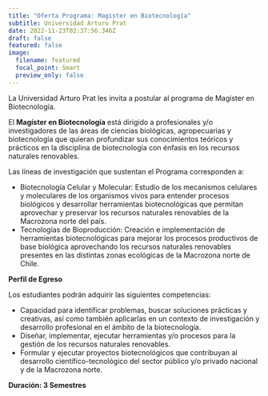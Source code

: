 ```yaml
---
title: "Oferta Programa: Magister en Biotecnología"
subtitle: Universidad Arturo Prat
date: 2022-11-23T02:37:56.346Z
draft: false
featured: false
image:
  filename: featured
  focal_point: Smart
  preview_only: false
---
```

L﻿a Universidad Arturo Prat les invita a postular al programa de Magister en Biotecnología.



El **Magíster en Biotecnología** está dirigido a profesionales y/o investigadores de las áreas de ciencias biológicas, agropecuarias y biotecnología que quieran profundizar sus conocimientos teóricos y prácticos en la disciplina de biotecnología con énfasis en los recursos naturales renovables.

Las líneas de investigación que sustentan el Programa corresponden a:

* Biotecnología Celular y Molecular: Estudio de los mecanismos celulares y moleculares de los organismos vivos para entender procesos biológicos y desarrollar herramientas biotecnológicas que permitan aprovechar y preservar los recursos naturales renovables de la Macrozona norte del país.
* Tecnologías de Bioproducción: Creación e implementación de herramientas biotecnológicas para mejorar los procesos productivos de base biológica aprovechando los recursos naturales renovables presentes en las distintas zonas ecológicas de la Macrozona norte de Chile.

**Perfil de Egreso**

Los estudiantes podrán adquirir las siguientes competencias:

* Capacidad para identificar problemas, buscar soluciones prácticas y creativas, así como también aplicarlas en un contexto de investigación y desarrollo profesional en el ámbito de la biotecnología.
* Diseñar, implementar, ejecutar herramientas y/o procesos para la gestión de los recursos naturales renovables.
* Formular y ejecutar proyectos biotecnológicos que contribuyan al desarrollo científico-tecnológico del sector público y/o privado nacional y de la Macrozona norte.


**Duración: 3 Semestres**